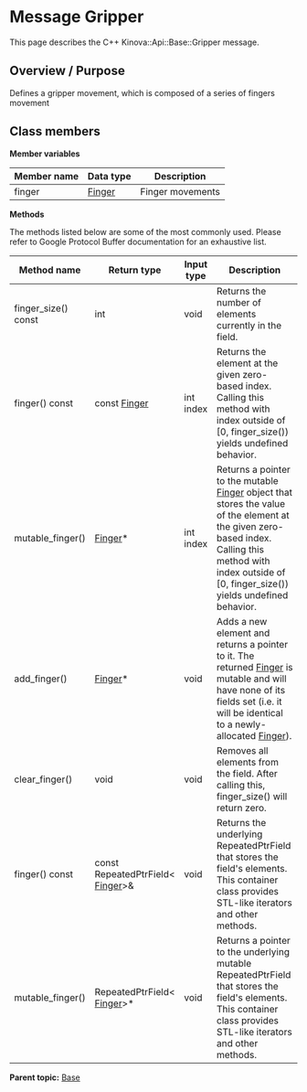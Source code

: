 # Message Gripper

This page describes the C++ Kinova::Api::Base::Gripper message.

## Overview / Purpose

Defines a gripper movement, which is composed of a series of fingers movement

## Class members

 **Member variables** 

|Member name|Data type|Description|
|-----------|---------|-----------|
|finger| [Finger](msg_Base_Finger.md#)|Finger movements|

 **Methods** 

The methods listed below are some of the most commonly used. Please refer to Google Protocol Buffer documentation for an exhaustive list.

|Method name|Return type|Input type|Description|
|-----------|-----------|----------|-----------|
|finger\_size\(\) const|int|void|Returns the number of elements currently in the field.|
|finger\(\) const|const [Finger](msg_Base_Finger.md#)|int index|Returns the element at the given zero-based index. Calling this method with index outside of \[0, finger\_size\(\)\) yields undefined behavior.|
|mutable\_finger\(\)| [Finger](msg_Base_Finger.md#)\*|int index|Returns a pointer to the mutable [Finger](msg_Base_Finger.md#) object that stores the value of the element at the given zero-based index. Calling this method with index outside of \[0, finger\_size\(\)\) yields undefined behavior.|
|add\_finger\(\)| [Finger](msg_Base_Finger.md#)\*|void|Adds a new element and returns a pointer to it. The returned [Finger](msg_Base_Finger.md#) is mutable and will have none of its fields set \(i.e. it will be identical to a newly-allocated [Finger](msg_Base_Finger.md#)\).|
|clear\_finger\(\)|void|void|Removes all elements from the field. After calling this, finger\_size\(\) will return zero.|
|finger\(\) const|const RepeatedPtrField< [Finger](msg_Base_Finger.md#)\>&|void|Returns the underlying RepeatedPtrField that stores the field's elements. This container class provides STL-like iterators and other methods.|
|mutable\_finger\(\)|RepeatedPtrField< [Finger](msg_Base_Finger.md#)\>\*|void|Returns a pointer to the underlying mutable RepeatedPtrField that stores the field's elements. This container class provides STL-like iterators and other methods.|

**Parent topic:** [Base](../references/summary_Base.md)

